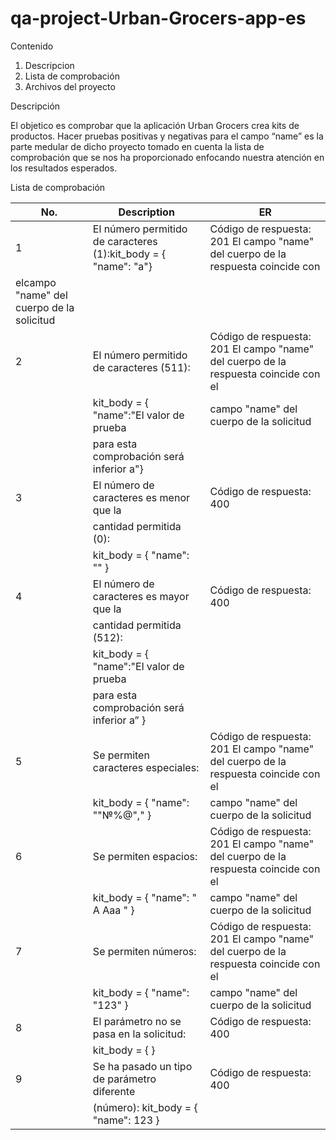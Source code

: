 # qa-project-Urban-Grocers-app-es

Contenido

1.	Descripcion
2.	Lista de comprobación
3.	Archivos del proyecto

Descripción

El objetico es comprobar que la aplicación Urban Grocers crea kits de productos. Hacer pruebas positivas y negativas para el campo “name” es la parte medular de
dicho proyecto tomado en cuenta la lista de comprobación que se nos ha proporcionado enfocando nuestra atención en los resultados esperados.

Lista de comprobación

| No. |               Description                 |                         ER                                                                                 | 
|-----|-------------------------------------------|-------------------------------------------------------------------------------------------------------------|
|  1  |El número permitido de caracteres (1):kit_body = { "name": "a"}  |Código de respuesta: 201 El campo "name" del cuerpo de la respuesta coincide con       
                                                                        elcampo "name" del cuerpo de la solicitud                                               |
|  2  |El número permitido de caracteres (511):   |Código de respuesta: 201 El campo "name" del cuerpo de la respuesta coincide con el   |
|     |kit_body = { "name":"El valor de prueba    |campo "name" del cuerpo de la solicitud                                               |
|     |para esta comprobación será inferior a"}   |                                                                                      |                     
|  3  |El número de caracteres es menor que la    |Código de respuesta: 400                                                              |
|     |cantidad permitida (0):                    |                                                                                      |
|     | kit_body = { "name": "" }                 |                                                                                      |
|  4  |El número de caracteres es mayor que la    |Código de respuesta: 400                                                              | 
|     |cantidad permitida (512):                  |                                                                                      |  
|     |kit_body = { "name":"El valor de prueba    |                                                                                      |
|     |para esta comprobación será inferior a” }  |                                                                                      |
|  5  |Se permiten caracteres especiales:         |Código de respuesta: 201 El campo "name" del cuerpo de la respuesta coincide con el   | 
|     |kit_body = { "name": ""№%@"," }            |campo "name" del cuerpo de la solicitud                                               |
|  6  |Se permiten espacios:                      |Código de respuesta: 201 El campo "name" del cuerpo de la respuesta coincide con el   | 
|     |kit_body = { "name": " A Aaa " }           |campo "name" del cuerpo de la solicitud                                               |
|  7  |Se permiten números:                       | Código de respuesta: 201 El campo "name" del cuerpo de la respuesta coincide con el  |
|     |kit_body = { "name": "123" }               |campo "name" del cuerpo de la solicitud                                               |
|  8  |El parámetro no se pasa en la solicitud:   |Código de respuesta: 400                                                              |
|     |kit_body = { }                             |                                                                                      |
|  9  |Se ha pasado un tipo de parámetro diferente|Código de respuesta: 400                                                              |
|     |(número): kit_body = { "name": 123 }       |                                                                                      |
              
